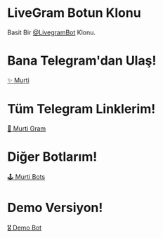 # LiveGram Botun Klonu
Basit Bir [@LivegramBot](https://t.me/LivegramBot) Klonu.

# **Bana Telegram'dan Ulaş**!
[✨ Murti](https://t.me/uslanmazmurti)

# Tüm Telegram Linklerim!
[🎉 Murti Gram](https://t.me/MurtiGram)

# Diğer Botlarım!
[🕹 Murti Bots](https://t.me/MurtiBots)

# Demo Versiyon!
[🎖 Demo Bot](https://t.me/feedbackmurti_bot)
